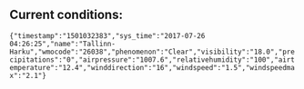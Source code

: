 ## Current conditions: 
 ``` {"timestamp":"1501032383","sys_time":"2017-07-26 04:26:25","name":"Tallinn-Harku","wmocode":"26038","phenomenon":"Clear","visibility":"18.0","precipitations":"0","airpressure":"1007.6","relativehumidity":"100","airtemperature":"12.4","winddirection":"16","windspeed":"1.5","windspeedmax":"2.1"} ```
